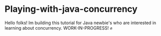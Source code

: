 # Playing-with-java-concurrency

Hello folks! Im building this tutorial for Java newbie's who are interested in learning about concurrency.
WORK-IN-PROGRESS! ✊
